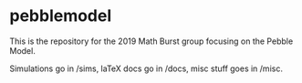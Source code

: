 # pebblemodel

This is the repository for the 2019 Math Burst group focusing on the Pebble Model. 

Simulations go in /sims, laTeX docs go in /docs, misc stuff goes in /misc.
